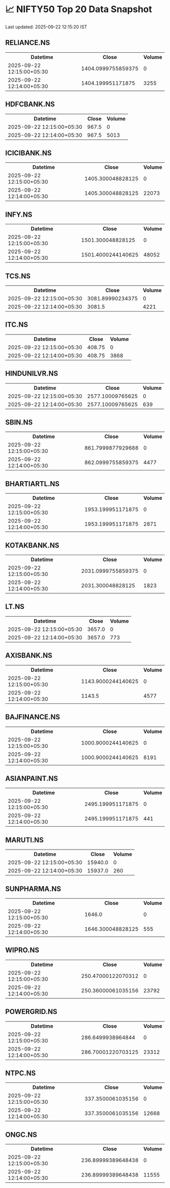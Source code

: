 # 📈 NIFTY50 Top 20 Data Snapshot

Last updated: 2025-09-22 12:15:20 IST

## RELIANCE.NS

<table>
  <tr><th>Datetime</th><th>Close</th><th>Volume</th></tr>
  <tr><td>2025-09-22 12:15:00+05:30</td><td>1404.0999755859375</td><td>0</td></tr>
  <tr><td>2025-09-22 12:14:00+05:30</td><td>1404.199951171875</td><td>3255</td></tr>
</table>

## HDFCBANK.NS

<table>
  <tr><th>Datetime</th><th>Close</th><th>Volume</th></tr>
  <tr><td>2025-09-22 12:15:00+05:30</td><td>967.5</td><td>0</td></tr>
  <tr><td>2025-09-22 12:14:00+05:30</td><td>967.5</td><td>5013</td></tr>
</table>

## ICICIBANK.NS

<table>
  <tr><th>Datetime</th><th>Close</th><th>Volume</th></tr>
  <tr><td>2025-09-22 12:15:00+05:30</td><td>1405.300048828125</td><td>0</td></tr>
  <tr><td>2025-09-22 12:14:00+05:30</td><td>1405.300048828125</td><td>22073</td></tr>
</table>

## INFY.NS

<table>
  <tr><th>Datetime</th><th>Close</th><th>Volume</th></tr>
  <tr><td>2025-09-22 12:15:00+05:30</td><td>1501.300048828125</td><td>0</td></tr>
  <tr><td>2025-09-22 12:14:00+05:30</td><td>1501.4000244140625</td><td>48052</td></tr>
</table>

## TCS.NS

<table>
  <tr><th>Datetime</th><th>Close</th><th>Volume</th></tr>
  <tr><td>2025-09-22 12:15:00+05:30</td><td>3081.89990234375</td><td>0</td></tr>
  <tr><td>2025-09-22 12:14:00+05:30</td><td>3081.5</td><td>4221</td></tr>
</table>

## ITC.NS

<table>
  <tr><th>Datetime</th><th>Close</th><th>Volume</th></tr>
  <tr><td>2025-09-22 12:15:00+05:30</td><td>408.75</td><td>0</td></tr>
  <tr><td>2025-09-22 12:14:00+05:30</td><td>408.75</td><td>3868</td></tr>
</table>

## HINDUNILVR.NS

<table>
  <tr><th>Datetime</th><th>Close</th><th>Volume</th></tr>
  <tr><td>2025-09-22 12:15:00+05:30</td><td>2577.10009765625</td><td>0</td></tr>
  <tr><td>2025-09-22 12:14:00+05:30</td><td>2577.10009765625</td><td>639</td></tr>
</table>

## SBIN.NS

<table>
  <tr><th>Datetime</th><th>Close</th><th>Volume</th></tr>
  <tr><td>2025-09-22 12:15:00+05:30</td><td>861.7999877929688</td><td>0</td></tr>
  <tr><td>2025-09-22 12:14:00+05:30</td><td>862.0999755859375</td><td>4477</td></tr>
</table>

## BHARTIARTL.NS

<table>
  <tr><th>Datetime</th><th>Close</th><th>Volume</th></tr>
  <tr><td>2025-09-22 12:15:00+05:30</td><td>1953.199951171875</td><td>0</td></tr>
  <tr><td>2025-09-22 12:14:00+05:30</td><td>1953.199951171875</td><td>2871</td></tr>
</table>

## KOTAKBANK.NS

<table>
  <tr><th>Datetime</th><th>Close</th><th>Volume</th></tr>
  <tr><td>2025-09-22 12:15:00+05:30</td><td>2031.0999755859375</td><td>0</td></tr>
  <tr><td>2025-09-22 12:14:00+05:30</td><td>2031.300048828125</td><td>1823</td></tr>
</table>

## LT.NS

<table>
  <tr><th>Datetime</th><th>Close</th><th>Volume</th></tr>
  <tr><td>2025-09-22 12:15:00+05:30</td><td>3657.0</td><td>0</td></tr>
  <tr><td>2025-09-22 12:14:00+05:30</td><td>3657.0</td><td>773</td></tr>
</table>

## AXISBANK.NS

<table>
  <tr><th>Datetime</th><th>Close</th><th>Volume</th></tr>
  <tr><td>2025-09-22 12:15:00+05:30</td><td>1143.9000244140625</td><td>0</td></tr>
  <tr><td>2025-09-22 12:14:00+05:30</td><td>1143.5</td><td>4577</td></tr>
</table>

## BAJFINANCE.NS

<table>
  <tr><th>Datetime</th><th>Close</th><th>Volume</th></tr>
  <tr><td>2025-09-22 12:15:00+05:30</td><td>1000.9000244140625</td><td>0</td></tr>
  <tr><td>2025-09-22 12:14:00+05:30</td><td>1000.9000244140625</td><td>8191</td></tr>
</table>

## ASIANPAINT.NS

<table>
  <tr><th>Datetime</th><th>Close</th><th>Volume</th></tr>
  <tr><td>2025-09-22 12:15:00+05:30</td><td>2495.199951171875</td><td>0</td></tr>
  <tr><td>2025-09-22 12:14:00+05:30</td><td>2495.199951171875</td><td>441</td></tr>
</table>

## MARUTI.NS

<table>
  <tr><th>Datetime</th><th>Close</th><th>Volume</th></tr>
  <tr><td>2025-09-22 12:15:00+05:30</td><td>15940.0</td><td>0</td></tr>
  <tr><td>2025-09-22 12:14:00+05:30</td><td>15937.0</td><td>260</td></tr>
</table>

## SUNPHARMA.NS

<table>
  <tr><th>Datetime</th><th>Close</th><th>Volume</th></tr>
  <tr><td>2025-09-22 12:15:00+05:30</td><td>1646.0</td><td>0</td></tr>
  <tr><td>2025-09-22 12:14:00+05:30</td><td>1646.300048828125</td><td>555</td></tr>
</table>

## WIPRO.NS

<table>
  <tr><th>Datetime</th><th>Close</th><th>Volume</th></tr>
  <tr><td>2025-09-22 12:15:00+05:30</td><td>250.47000122070312</td><td>0</td></tr>
  <tr><td>2025-09-22 12:14:00+05:30</td><td>250.36000061035156</td><td>23792</td></tr>
</table>

## POWERGRID.NS

<table>
  <tr><th>Datetime</th><th>Close</th><th>Volume</th></tr>
  <tr><td>2025-09-22 12:15:00+05:30</td><td>286.6499938964844</td><td>0</td></tr>
  <tr><td>2025-09-22 12:14:00+05:30</td><td>286.70001220703125</td><td>23312</td></tr>
</table>

## NTPC.NS

<table>
  <tr><th>Datetime</th><th>Close</th><th>Volume</th></tr>
  <tr><td>2025-09-22 12:15:00+05:30</td><td>337.3500061035156</td><td>0</td></tr>
  <tr><td>2025-09-22 12:14:00+05:30</td><td>337.3500061035156</td><td>12668</td></tr>
</table>

## ONGC.NS

<table>
  <tr><th>Datetime</th><th>Close</th><th>Volume</th></tr>
  <tr><td>2025-09-22 12:15:00+05:30</td><td>236.89999389648438</td><td>0</td></tr>
  <tr><td>2025-09-22 12:14:00+05:30</td><td>236.89999389648438</td><td>11555</td></tr>
</table>

